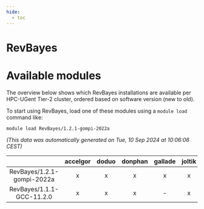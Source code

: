 ```yaml
---
hide:
  - toc
---
```


RevBayes
========

# Available modules


The overview below shows which RevBayes installations are available per HPC-UGent Tier-2 cluster, ordered based on software version (new to old).

To start using RevBayes, load one of these modules using a `module load` command like:

```shell
module load RevBayes/1.2.1-gompi-2022a
```

*(This data was automatically generated on Tue, 10 Sep 2024 at 10:06:06 CEST)*  

| |accelgor|doduo|donphan|gallade|joltik|shinx|skitty|
| :---: | :---: | :---: | :---: | :---: | :---: | :---: | :---: |
|RevBayes/1.2.1-gompi-2022a|x|x|x|x|x|-|x|
|RevBayes/1.1.1-GCC-11.2.0|x|x|x|-|x|-|x|
